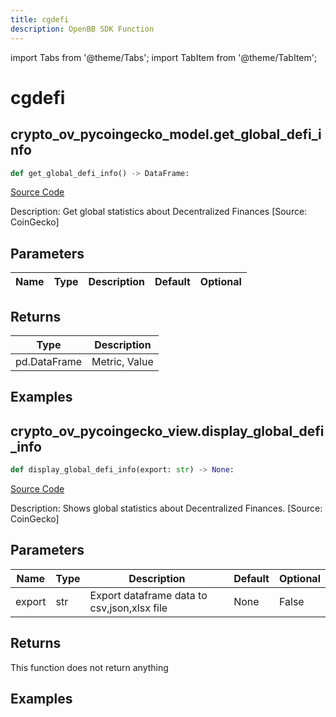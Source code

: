 ```yaml
---
title: cgdefi
description: OpenBB SDK Function
---
```


import Tabs from '@theme/Tabs';
import TabItem from '@theme/TabItem';

# cgdefi

<Tabs>
<TabItem value="model" label="Model" default>

## crypto_ov_pycoingecko_model.get_global_defi_info

```python title='openbb_terminal/cryptocurrency/overview/pycoingecko_model.py'
def get_global_defi_info() -> DataFrame:
```
[Source Code](https://github.com/OpenBB-finance/OpenBBTerminal/tree/main/openbb_terminal/cryptocurrency/overview/pycoingecko_model.py#L480)

Description: Get global statistics about Decentralized Finances [Source: CoinGecko]

## Parameters

| Name | Type | Description | Default | Optional |
| ---- | ---- | ----------- | ------- | -------- |

## Returns

| Type | Description |
| ---- | ----------- |
| pd.DataFrame | Metric, Value |

## Examples



</TabItem>
<TabItem value="view" label="View">

## crypto_ov_pycoingecko_view.display_global_defi_info

```python title='openbb_terminal/cryptocurrency/overview/pycoingecko_view.py'
def display_global_defi_info(export: str) -> None:
```
[Source Code](https://github.com/OpenBB-finance/OpenBBTerminal/tree/main/openbb_terminal/cryptocurrency/overview/pycoingecko_view.py#L305)

Description: Shows global statistics about Decentralized Finances. [Source: CoinGecko]

## Parameters

| Name | Type | Description | Default | Optional |
| ---- | ---- | ----------- | ------- | -------- |
| export | str | Export dataframe data to csv,json,xlsx file | None | False |

## Returns

This function does not return anything

## Examples



</TabItem>
</Tabs>